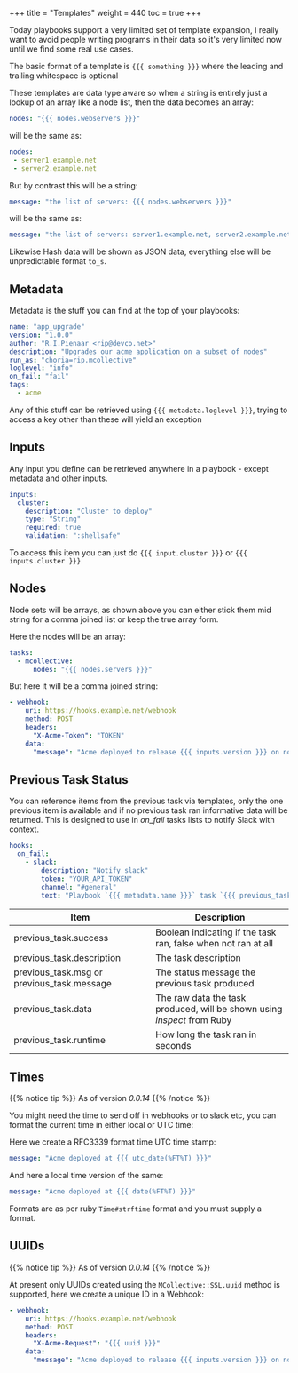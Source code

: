+++
title = "Templates"
weight = 440
toc = true
+++

Today playbooks support a very limited set of template expansion, I really want to avoid people writing programs in their data so it's very limited now until we find some real use cases.

The basic format of a template is `{{{ something }}}` where the leading and trailing whitespace is optional

These templates are data type aware so when a string is entirely just a lookup of an array like a node list, then the data becomes an array:

```yaml
nodes: "{{{ nodes.webservers }}}"
```

will be the same as:

```yaml
nodes:
 - server1.example.net
 - server2.example.net
```

But by contrast this will be a string:

```yaml
message: "the list of servers: {{{ nodes.webservers }}}"
```

will be the same as:

```yaml
message: "the list of servers: server1.example.net, server2.example.net"
```

Likewise Hash data will be shown as JSON data, everything else will be unpredictable format `to_s`.

## Metadata
Metadata is the stuff you can find at the top of your playbooks:

```yaml
name: "app_upgrade"
version: "1.0.0"
author: "R.I.Pienaar <rip@devco.net>"
description: "Upgrades our acme application on a subset of nodes"
run_as: "choria=rip.mcollective"
loglevel: "info"
on_fail: "fail"
tags:
  - acme
```

Any of this stuff can be retrieved using `{{{ metadata.loglevel }}}`, trying to access a key other than these will yield an exception

## Inputs
Any input you define can be retrieved anywhere in a playbook - except metadata and other inputs.

```yaml
inputs:
  cluster:
    description: "Cluster to deploy"
    type: "String"
    required: true
    validation: ":shellsafe"
```

To access this item you can just do `{{{ input.cluster }}}` or `{{{ inputs.cluster }}}`

## Nodes
Node sets will be arrays, as shown above you can either stick them mid string for a comma joined list or keep the true array form.

Here the nodes will be an array:

```yaml
tasks:
  - mcollective:
      nodes: "{{{ nodes.servers }}}"
```

But here it will be a comma joined string:

```yaml
- webhook:
    uri: https://hooks.example.net/webhook
    method: POST
    headers:
      "X-Acme-Token": "TOKEN"
    data:
      "message": "Acme deployed to release {{{ inputs.version }}} on nodes {{{ nodes.servers }}}"
```

## Previous Task Status

You can reference items from the previous task via templates, only the one previous item is available
and if no previous task ran informative data will be returned.  This is designed to use in *on_fail*
tasks lists to notify Slack with context.

```yaml
hooks:
  on_fail:
    - slack:
        description: "Notify slack"
        token: "YOUR_API_TOKEN"
        channel: "#general"
        text: "Playbook `{{{ metadata.name }}}` task `{{{ previous_task.description }}}` against nodes `{{{ nodes.dev }}}` failed after `{{{ previous_task.runtime }}}` seconds with: ```{{{ previous_task.msg }}}```"
```

|Item|Description|
|----|-----------|
|previous_task.success|Boolean indicating if the task ran, false when not ran at all|
|previous_task.description|The task description|
|previous_task.msg or previous_task.message|The status message the previous task produced|
|previous_task.data|The raw data the task produced, will be shown using *inspect* from Ruby|
|previous_task.runtime|How long the task ran in seconds|

## Times
{{% notice tip %}}
As of version *0.0.14*
{{% /notice %}}

You might need the time to send off in webhooks or to slack etc, you can format the current time in either local or UTC time:

Here we create a RFC3339 format time UTC time stamp:

```yaml
message: "Acme deployed at {{{ utc_date(%FT%T) }}}"
```

And here a local time version of the same:

```yaml
message: "Acme deployed at {{{ date(%FT%T) }}}"
```

Formats are as per ruby `Time#strftime` format and you must supply a format.

## UUIDs
{{% notice tip %}}
As of version *0.0.14*
{{% /notice %}}

At present only UUIDs created using the `MCollective::SSL.uuid` method is supported, here we create a unique ID in a Webhook:

```yaml
- webhook:
    uri: https://hooks.example.net/webhook
    method: POST
    headers:
      "X-Acme-Request": "{{{ uuid }}}"
    data:
      "message": "Acme deployed to release {{{ inputs.version }}} on nodes {{{ nodes.servers }}}"
```
